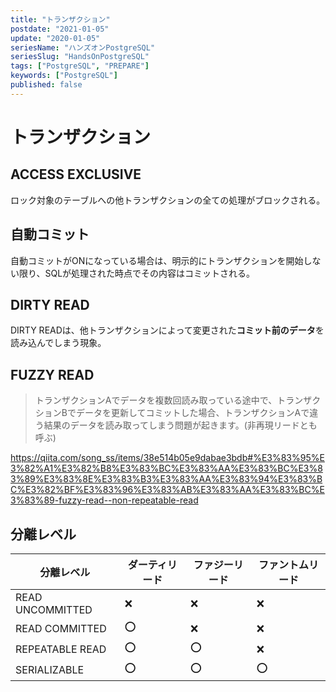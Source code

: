 ```yaml
---
title: "トランザクション"
postdate: "2021-01-05"
update: "2020-01-05"
seriesName: "ハンズオンPostgreSQL"
seriesSlug: "HandsOnPostgreSQL"
tags: ["PostgreSQL", "PREPARE"]
keywords: ["PostgreSQL"]
published: false
---
```


# トランザクション


## ACCESS EXCLUSIVE

ロック対象のテーブルへの他トランザクションの全ての処理がブロックされる。




## 自動コミット

自動コミットがONになっている場合は、明示的にトランザクションを開始しない限り、SQLが処理された時点でその内容はコミットされる。

## DIRTY READ

DIRTY READは、他トランザクションによって変更された**コミット前のデータ**を読み込んでしまう現象。


## FUZZY READ

> トランザクションAでデータを複数回読み取っている途中で、トランザクションBでデータを更新してコミットした場合、トランザクションAで違う結果のデータを読み取ってしまう問題が起きます。(非再現リードとも呼ぶ)

https://qiita.com/song_ss/items/38e514b05e9dabae3bdb#%E3%83%95%E3%82%A1%E3%82%B8%E3%83%BC%E3%83%AA%E3%83%BC%E3%83%89%E3%83%8E%E3%83%B3%E3%83%AA%E3%83%94%E3%83%BC%E3%82%BF%E3%83%96%E3%83%AB%E3%83%AA%E3%83%BC%E3%83%89-fuzzy-read--non-repeatable-read


## 分離レベル

|分離レベル|ダーティリード|ファジーリード|ファントムリード|
|---|---|---|---|
|READ UNCOMMITTED|❌|❌|❌|
|READ COMMITTED|⭕|❌|❌|
|REPEATABLE READ|⭕|⭕|❌|
|SERIALIZABLE|⭕|⭕|⭕|
